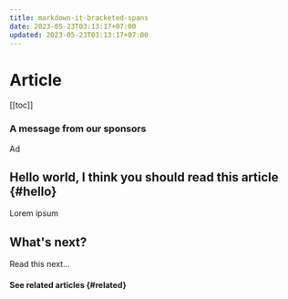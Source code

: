 ```yaml
---
title: markdown-it-bracketed-spans
date: 2023-05-23T03:13:17+07:00
updated: 2023-05-23T03:13:17+07:00
---
```


# Article

[[toc]]

### A message from our sponsors

Ad

## Hello world, I think you should read this article {#hello}

Lorem ipsum

## What's next?

Read this next...

#### See related articles {#related}